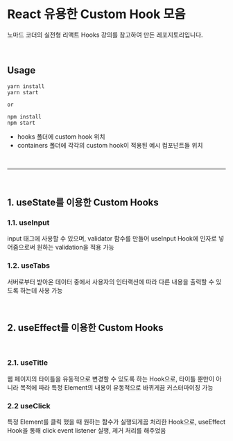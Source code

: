 # React 유용한 Custom Hook 모음

노마드 코더의 실전형 리액트 Hooks 강의를 참고하여 만든 레포지토리입니다.

<br>

## Usage

```
yarn install
yarn start

or

npm install
npm start
```

- hooks 폴더에 custom hook 위치 <br>
- containers 폴더에 각각의 custom hook이 적용된 예시 컴포넌트들 위치

<br>

---

<br>

## 1. useState를 이용한 Custom Hooks

### 1.1. useInput

input 태그에 사용할 수 있으며, validator 함수를 만들어 useInput Hook에 인자로 넣어줌으로써 원하는 validation을 적용 가능

### 1.2. useTabs

서버로부터 받아온 데이터 중에서 사용자의 인터랙션에 따라 다른 내용을 출력할 수 있도록 하는데 사용 가능

<br>

## 2. useEffect를 이용한 Custom Hooks

<br>

### 2.1. useTitle

웹 페이지의 타이틀을 유동적으로 변경할 수 있도록 하는 Hook으로, 타이틀 뿐만이 아니라 목적에 따라 특정 Element의 내용이 유동적으로 바뀌게끔 커스터마이징 가능

### 2.2 useClick

특정 Element를 클릭 했을 때 원하는 함수가 실행되게끔 처리한 Hook으로, useEffect Hook을 통해 click event listener 실행, 제거 처리를 해주었음
